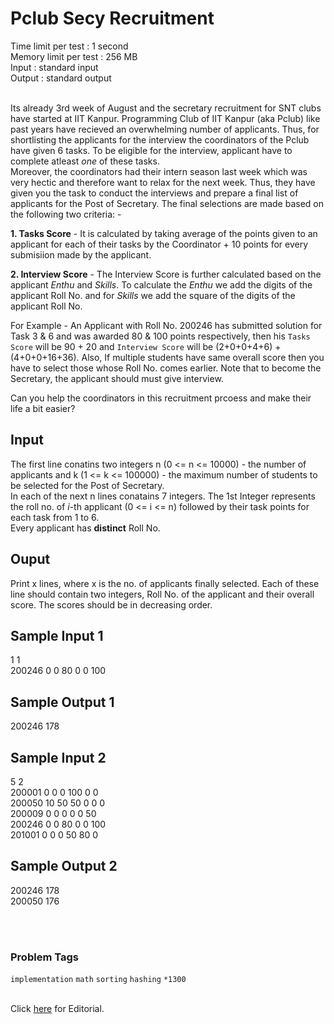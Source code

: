 # Pclub Secy Recruitment

Time limit per test   : 1 second
<br>Memory limit per test : 256 MB
<br>Input  : standard input
<br>Output : standard output<br><br>

Its already 3rd week of August and the secretary recruitment for SNT clubs have started at IIT Kanpur. Programming Club of IIT Kanpur (aka Pclub) like past years have recieved an overwhelming number of applicants. Thus, for shortlisting the applicants for the interview the coordinators of the Pclub have given 6 tasks. To be eligible for the interview, applicant have to complete atleast *one* of these tasks.
<br>
Moreover, the coordinators had their intern season last week which was very hectic and therefore want to relax for the next week. Thus, they have given you the task to conduct the interviews and prepare a final list of applicants for the Post of Secretary. The final selections are made based on the following two criteria: -<br>

**1. Tasks Score** - It is calculated by taking average of the points given to an applicant for each of their tasks by the Coordinator + 10 points for every submisiion made by the applicant.<br>

**2. Interview Score** - The Interview Score is further calculated based on the applicant *Enthu* and *Skills*. To calculate the *Enthu* we add the digits of the applicant Roll No. and for *Skills* we add the square of the digits of the applicant Roll No.<br>

For Example - An Applicant with Roll No. 200246 has submitted solution for Task 3 & 6 and was awarded 80 & 100 points respectively, then his `Tasks Score` will be 90 + 20 and `Interview Score` will be (2+0+0+4+6) + (4+0+0+16+36). Also, If multiple students have same overall score then you have to select those whose Roll No. comes earlier. Note that to become the Secretary, the applicant should must give interview.<br>

Can you help the coordinators in this recruitment prcoess and make their life a bit easier?<br>

## Input

The first line conatins two integers n (0 <= n <= 10000) - the number of applicants and k (1 <= k <= 100000) - the maximum number of students to be selected for the Post of Secretary.<br>
In each of the next n lines conatains 7 integers. The 1st Integer represents the roll no. of *i*-th applicant (0 <= i <= n) followed by their task points for each task from 1 to 6.<br>
Every applicant has **distinct** Roll No.<br>

## Ouput

Print x lines, where x is the no. of applicants finally selected. Each of these line should contain two integers, Roll No. of the applicant and their overall score. The scores should be in decreasing order. 


## Sample Input 1
1 1 <br>
200246 0 0 80 0 0 100

## Sample Output 1
200246 178

## Sample Input 2
5 2<br>
200001 0 0 0 100 0 0<br>
200050 10 50 50 0 0 0<br>
200009 0 0 0 0 0 50<br>
200246 0 0 80 0 0 100<br>
201001 0 0 0 50 80 0

## Sample Output 2
200246 178<br>
200050 176<br>

<br><br>

### Problem Tags
`implementation` `math` `sorting` `hashing` `*1300`<br><br>


Click [here](https://github.com/Thisisakr47/Pclub-Tasks/blob/master/CP/Solution/Editorial.md) for Editorial.